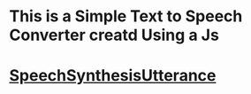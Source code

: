 <h1>This is a Simple Text to Speech Converter creatd Using a Js </h1>
<h1><a href="https://developer.mozilla.org/en-US/docs/Web/API/SpeechSynthesisUtterance">SpeechSynthesisUtterance</a></h1>
